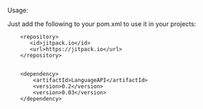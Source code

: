 Usage:

Just add the following to your pom.xml to use it in your projects:

        <repository>
           <id>jitpack.io</id>
           <url>https://jitpack.io</url>
        </repository>
        
        
        <dependency>
            <artifactId>LanguageAPI</artifactId>
            <version>0.2</version>
            <version>0.03</version>
        </dependency>
